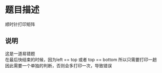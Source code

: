 # 题目描述
顺时针打印矩阵
## 说明
这是一道易错题\
在最后快结束的时候，因为left == top 或者 top == bottom 
所以只需要打印一趟\
因此需要一个单独的判断，否则会多打印一次，导致错误